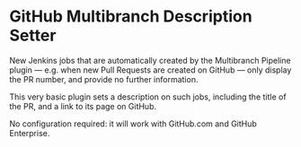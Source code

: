 # GitHub Multibranch Description Setter

New Jenkins jobs that are automatically created by the Multibranch Pipeline
plugin — e.g. when new Pull Requests are created on GitHub — only display the PR
number, and provide no further information.

This very basic plugin sets a description on such jobs, including the title of
the PR, and a link to its page on GitHub.

No configuration required: it will work with GitHub.com and GitHub Enterprise.
